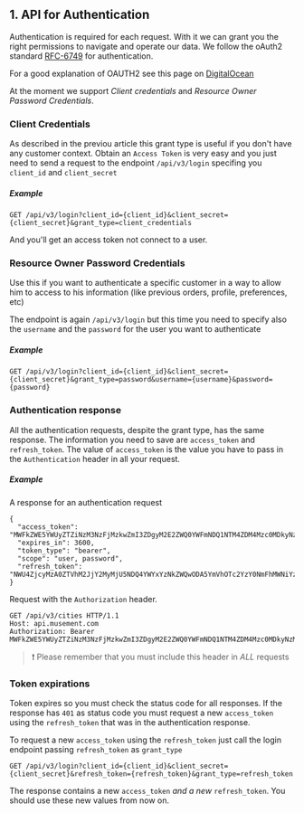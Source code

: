 ## 1. API for Authentication

Authentication is required for each request. With it we can grant you the right permissions to navigate and operate our data. We follow the oAuth2 standard [RFC-6749](https://tools.ietf.org/html/rfc6749) for authentication.

For a good explanation of OAUTH2 see this page on [DigitalOcean](https://www.digitalocean.com/community/tutorials/an-introduction-to-oauth-2)

At the moment we support _Client credentials_ and _Resource Owner Password Credentials_. 

### Client Credentials

As described in the previou article this grant type is useful if you don't have any customer context. Obtain an `Access Token` is very easy and you just need to send a request to the endpoint `/api/v3/login` specifing you `client_id` and `client_secret`
   
##### _Example_

```
GET /api/v3/login?client_id={client_id}&client_secret={client_secret}&grant_type=client_credentials
```

And you'll get an access token not connect to a user.

### Resource Owner Password Credentials

Use this if you want to authenticate a specific customer in a way to allow him to access to his information (like previous orders, profile, preferences, etc)

The endpoint is again `/api/v3/login` but this time you need to specify also the `username` and the `password` for the user you want to authenticate

##### _Example_

```
GET /api/v3/login?client_id={client_id}&client_secret={client_secret}&grant_type=password&username={username}&password={password}
```  

### Authentication response  

All the authentication requests, despite the grant type, has the same response. The information you need to save are `access_token` and `refresh_token`. The value of `access_token` is the value you have to pass in the `Authentication` header in all your request.

##### _Example_

A response for an authentication request

```
{
  "access_token": "MWFkZWE5YWUyZTZiNzM3NzFjMzkwZmI3ZDgyM2E2ZWQ0YWFmNDQ1NTM4ZDM4Mzc0MDkyNzMyZWMzNWNkNjQzOA",
  "expires_in": 3600,
  "token_type": "bearer",
  "scope": "user, password",
  "refresh_token": "NWU4ZjcyMzA0ZTVhM2JjY2MyMjU5NDQ4YWYxYzNkZWQwODA5YmVhOTc2YzY0NmFhMWNiYzcwYjIxNzM3NDVmOA"
} 
```

Request with the `Authorization` header.

```
GET /api/v3/cities HTTP/1.1
Host: api.musement.com
Authorization: Bearer MWFkZWE5YWUyZTZiNzM3NzFjMzkwZmI3ZDgyM2E2ZWQ0YWFmNDQ1NTM4ZDM4Mzc0MDkyNzMyZWMzNWNkNjQzOA
```

>  :exclamation: Please remember that you must include this header in *ALL* requests

### Token expirations

Token expires so you must check the status code for all responses. If the response has `401` as status code you must request a new `access_token` using the `refresh_token` that was in the authentication response.

To request a new `access_token` using the `refresh_token` just call the login endpoint passing `refresh_token` as `grant_type`

```
GET /api/v3/login?client_id={client_id}&client_secret={client_secret}&refresh_token={refresh_token}&grant_type=refresh_token
```

The response contains a new `access_token` *and a new* `refresh_token`. You should use these new values from now on. 

